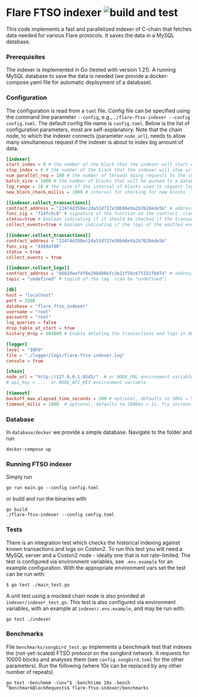 # Flare FTSO indexer ![build and test](https://github.com/flare-foundation/flare-ftso-indexer/actions/workflows/build_and_test.yml/badge.svg)

This code implements a fast and parallelized indexer of C-chain that fetches data needed for
various Flare protocols. It saves the data in a MySQL database.

### Prerequisites

The indexer is implemented in Go (tested with version 1.21). A running MySQL database to save the data is needed (we provide a
docker-compose.yaml file for automatic deployment of a database).

### Configuration

The configuration is read from a `toml` file. Config file can be specified using the command line parameter `--config`, e.g., `./flare-ftso-indexer --config config.toml`.
The default config file name is `config.toml`.
Below is the list of configuration parameters, most are self-explanatory. Note that the chain node, to which the indexer connects
(parameter `node_url`), needs to allow many simultaneous request if the indexer is about to index big amount of data.

```toml
[indexer]
start_index = 0 # the number of the block that the indexer will start with
stop_index = 0 # the number of the block that the indexer will stop with; set 0 or skip to index indefinitely
num_parallel_req = 100 # the number of threads doing requests to the chain in parallel
batch_size = 1000 # the number of blocks that will be pushed to a database in a batch (should be divisible by num_parallel_req)
log_range = 10 # the size of the interval of blocks used to request logs in each request; suggested value is log_range = batch_size / num_parallel_req; note that a blockchain node might have an upper bound on this
new_block_check_millis = 1000 # interval for checking for new blocks

[[indexer.collect_transactions]]
contract_address = "22474d350ec2da53d717e30b96e9a2b7628ede5b" # address of the contract (can be "undefined")
func_sig = "f14fcbc8" # signature of the function on the contract  (can be "undefined")
status=true # boolean indicating if it should be checked if the transaction succeeded
collect_events=true # boolean indicating if the logs of the emitted events should be saved to the database

[[indexer.collect_transactions]]
contract_address = "22474d350ec2da53d717e30b96e9a2b7628ede5b"
func_sig = "4369af80"
status = true
collect_events = true

[[indexer.collect_logs]]
contract_address = "b682deef4f8e298d86bfc3e21f50c675151fb974" # address of the contract calling the log (can be "undefined")
topic = "undefined" # topic0 of the log  (can be "undefined")

[db]
host = "localhost"
port = 3306
database = "flare_ftso_indexer"
username = "root"
password = "root"
log_queries = false
drop_table_at_start = true
history_drop = 604800 # Enable deleting the transactions and logs in DB that are older (timestamp of the block) than history_drop (in seconds); set 0 or skip to turn off

[logger]
level = "INFO"
file = "./logger/logs/flare-ftso-indexer.log"
console = true

[chain]
node_url = "http://127.0.0.1:8545/"  # or NODE_URL environment variable
# api_key = ...  or NODE_API_KEY environment variable

[timeout]
backoff_max_elapsed_time_seconds = 300 # optional, defaults to 300s = 5 minutes. Affects how long the indexer will keep retrying in case of a complete outage of the node provider. Set to 0 to retry indefinitely.
timeout_milis = 1000  # optional, defaults to 1000ms = 1s. Try increasing if you see timeout errors often.
```

### Database

In `database/docker` we provide a simple database. Navigate to the folder and run

```
docker-compose up
```

### Running FTSO indexer

Simply run

```
go run main.go --config config.toml
```

or build and run the binaries with

```
go build
./flare-ftso-indexer --config config.toml
```

### Tests

There is an integration test which checks the historical indexing against known transactions and
logs on Coston2. To run this test you will need a MySQL server and a Coston2 node - ideally one that
is not rate-limited. The test is configured via environment variables, see `.env.example`
for an example configuration. With the appropriate environment vars set the test can be run with:

```
$ go test ./main_test.go
```

A unit test using a mocked chain node is also provided at `indexer/indexer_test.go`. This test is
also configured via environment variables, with an example at `indexer/.env.example`, and may be run with:

```
go test ./indexer
```

### Benchmarks

File `benchmarks/songbird_test.go` implements a benchmark test that indexes the (not-yet-scaled) FTSO
protocol on the songbird network. It requests for 10000 blocks and analyses them (see `config.songbird.toml`
for the other parameters).
Run the following (where 10x can be replaced by any other number of repeats)

```
go test -benchmem -run=^$ -benchtime 10x -bench ^BenchmarkBlockRequests$ flare-ftso-indexer/benchmarks
```
